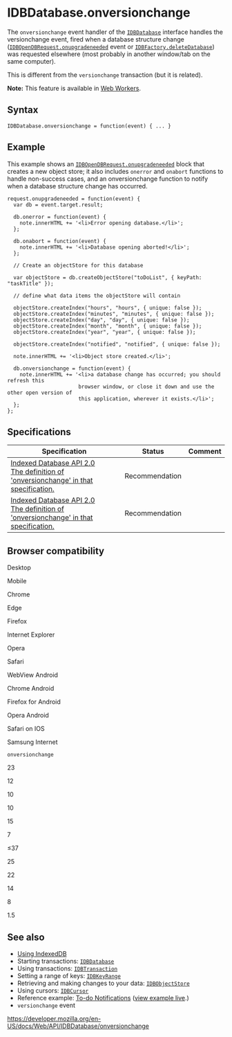 IDBDatabase.onversionchange
===========================

The `onversionchange` event handler of the [`IDBDatabase`](../idbdatabase) interface handles the versionchange event, fired when a database structure change ([`IDBOpenDBRequest.onupgradeneeded`](../idbopendbrequest/onupgradeneeded) event or [`IDBFactory.deleteDatabase`](../idbfactory/deletedatabase)) was requested elsewhere (most probably in another window/tab on the same computer).

This is different from the `versionchange` transaction (but it is related).

**Note:** This feature is available in [Web Workers](../web_workers_api).

Syntax
------

    IDBDatabase.onversionchange = function(event) { ... }

Example
-------

This example shows an [`IDBOpenDBRequest.onupgradeneeded`](../idbopendbrequest/onupgradeneeded) block that creates a new object store; it also includes `onerror` and `onabort` functions to handle non-success cases, and an onversionchange function to notify when a database structure change has occurred.

    request.onupgradeneeded = function(event) {
      var db = event.target.result;

      db.onerror = function(event) {
        note.innerHTML += '<li>Error opening database.</li>';
      };

      db.onabort = function(event) {
        note.innerHTML += '<li>Database opening aborted!</li>';
      };

      // Create an objectStore for this database

      var objectStore = db.createObjectStore("toDoList", { keyPath: "taskTitle" });

      // define what data items the objectStore will contain

      objectStore.createIndex("hours", "hours", { unique: false });
      objectStore.createIndex("minutes", "minutes", { unique: false });
      objectStore.createIndex("day", "day", { unique: false });
      objectStore.createIndex("month", "month", { unique: false });
      objectStore.createIndex("year", "year", { unique: false });

      objectStore.createIndex("notified", "notified", { unique: false });

      note.innerHTML += '<li>Object store created.</li>';

      db.onversionchange = function(event) {
        note.innerHTML += '<li>a database change has occurred; you should refresh this
                           browser window, or close it down and use the other open version of
                           this application, wherever it exists.</li>';
      };
    };

Specifications
--------------

<table><thead><tr class="header"><th>Specification</th><th>Status</th><th>Comment</th></tr></thead><tbody><tr class="odd"><td><a href="https://www.w3.org/TR/IndexedDB/#dom-idbdatabase-onversionchange">Indexed Database API 2.0<br />
<span class="small">The definition of 'onversionchange' in that specification.</span></a></td><td><span class="spec-rec">Recommendation</span></td><td></td></tr><tr class="even"><td><a href="https://www.w3.org/TR/IndexedDB/#dom-idbdatabase-onversionchange">Indexed Database API 2.0<br />
<span class="small">The definition of 'onversionchange' in that specification.</span></a></td><td><span class="spec-rec">Recommendation</span></td><td></td></tr></tbody></table>

Browser compatibility
---------------------

Desktop

Mobile

Chrome

Edge

Firefox

Internet Explorer

Opera

Safari

WebView Android

Chrome Android

Firefox for Android

Opera Android

Safari on IOS

Samsung Internet

`onversionchange`

23

12

10

10

15

7

≤37

25

22

14

8

1.5

See also
--------

-   [Using IndexedDB](../indexeddb_api/using_indexeddb)
-   Starting transactions: [`IDBDatabase`](../idbdatabase)
-   Using transactions: [`IDBTransaction`](../idbtransaction)
-   Setting a range of keys: [`IDBKeyRange`](../idbkeyrange)
-   Retrieving and making changes to your data: [`IDBObjectStore`](../idbobjectstore)
-   Using cursors: [`IDBCursor`](../idbcursor)
-   Reference example: [To-do Notifications](https://github.com/mdn/to-do-notifications/tree/gh-pages) ([view example live](https://mdn.github.io/to-do-notifications/).)
-   `versionchange` event

<a href="https://developer.mozilla.org/en-US/docs/Web/API/IDBDatabase/onversionchange" class="_attribution-link">https://developer.mozilla.org/en-US/docs/Web/API/IDBDatabase/onversionchange</a>
